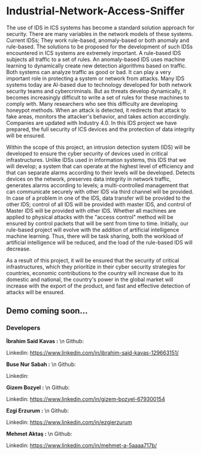 # Industrial-Network-Access-Sniffer

The use of IDS in ICS systems has become a standard solution approach for security. There are many variables in the network models of these systems. Current IDSs; They work rule-based, anomaly-based or both anomaly and rule-based. The solutions to be proposed for the development of such IDSs encountered in ICS systems are extremely important. A rule-based IDS subjects all traffic to a set of rules. An anomaly-based IDS uses machine learning to dynamically create new detection algorithms based on traffic. Both systems can analyze traffic as good or bad. It can play a very important role in protecting a system or network from attacks. Many IDS systems today are AI-based due to technology developed for both network security teams and cybercriminals. But as threats develop dynamically, it becomes increasingly difficult to write a set of rules for these machines to comply with. Many researchers who see this difficulty are developing honeypot methods. When an attack is detected, it redirects that attack to fake areas, monitors the attacker's behavior, and takes action accordingly. Companies are updated with Industry 4.0. In this IDS project we have prepared, the full security of ICS devices and the protection of data integrity will be ensured.

Within the scope of this project, an intrusion detection system (IDS) will be developed to ensure the cyber security of devices used in critical infrastructures. Unlike IDSs used in information systems, this IDS that we will develop; a system that can operate at the highest level of efficiency and that can separate alarms according to their levels will be developed. Detects devices on the network, preserves data integrity in network traffic, generates alarms according to levels; a multi-controlled management that can communicate securely with other IDS via third channel will be provided. In case of a problem in one of the IDS, data transfer will be provided to the other IDS; control of all IDS will be provided with master IDS, and control of Master IDS will be provided with other IDS. Whether all machines are applied to physical attacks with the "access control" method will be ensured by control packets that will be sent from time to time. Initially, our rule-based project will evolve with the addition of artificial intelligence machine learning. Thus, there will be task sharing, both the workload of artificial intelligence will be reduced, and the load of the rule-based IDS will decrease.

As a result of this project, it will be ensured that the security of critical infrastructures, which they prioritize in their cyber security strategies for countries, economic contributions to the country will increase due to its domestic and national, the country's power in the global market will increase with the export of the product, and fast and effective detection of attacks will be ensured.

## Demo coming soon...

### Developers

**İbrahim Said Kavas :** \n
  Github: 
  
  Linkedin: https://www.linkedin.com/in/ibrahim-said-kavas-129663151/
  

**Buse Nur Sabah :** \n
  Github: 
  
  Linkedin: 
  
  
**Gizem Bozyel :** \n
  Github: 
  
  Linkedin: https://www.linkedin.com/in/gizem-bozyel-679300154
  
  
  **Ezgi Erzurum :** \n
  Github: 
  
  Linkedin: https://www.linkedin.com/in/ezgierzurum
  
  
   **Mehmet Aktaş :** \n
  Github: 
  
  Linkedin: https://www.linkedin.com/in/mehmet-a-5aaaa717b/
  
  
  
  
 
